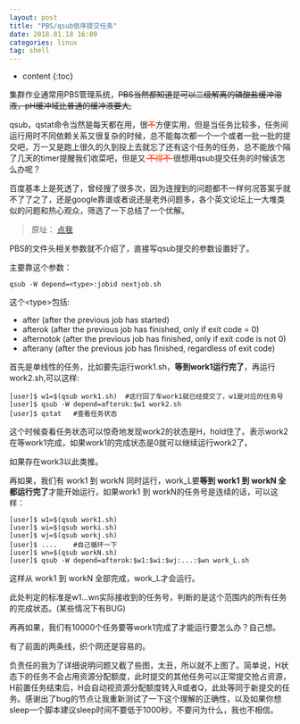 ```yaml
---
layout: post
title: "PBS/qsub依序提交任务"
date: 2018.01.18 16:09
categories: linux
tag: shell
---
```

* content
{:toc}

集群作业通常用PBS管理系统，<del>PBS当然都知道是可以二级解离的磷酸盐缓冲溶液，pH缓冲域比普通的缓冲液要大,</del>

qsub，qstat命令当然是每天都在用，很<font color='#FF3300'><del>不</del></font>方便实用，但是当任务比较多，任务间运行用时不同依赖关系又很复杂的时候，总不能每次都一个一个或者一批一批的提交吧，万一又是跑上很久的久到投上去就忘了还有这个任务的任务，总不能放个隔了几天的timer提醒我们收菜吧，但是又<font color='#FF3300'><del> 不得不 </del></font>很想用qsub提交任务的时候该怎么办呢？

百度基本上是死透了，曾经搜了很多次，因为连搜到的问题都不一样何况答案乎就不了了之了，还是google靠谱或者说还是老外问题多，各个英文论坛上一大堆类似的问题和热心观众，筛选了一下总结了一个优解。

> 原址： [点我](https://devwikis.nyu.edu/display/NYUHPC/Workflows+with+job+dependencies)


PBS的文件头相关参数就不介绍了，直接写qsub提交的参数设置好了。

主要靠这个参数：

`qsub -W depend=<type>:jobid nextjob.sh`

这个&lt;type&gt;包括:

* after (after the previous job has started)
* afterok (after the previous job has finished, only if exit code = 0)
* afternotok (after the previous job has finished, only if exit code is not 0)
* afterany (after the previous job has finished, regardless of exit code)


首先是单线性的任务，比如要先运行work1.sh，**等到work1运行完了**，再运行work2.sh,可以这样:

    [user]$ w1=$(qsub work1.sh)  #这行回了车work1就已经提交了，w1是对应的任务号
	[user]$ qsub -W depend=afterok:$w1 work2.sh
	[user]$ qstat	#查看任务状态

这个时候查看任务状态可以惊奇地发现work2的状态是H，hold住了。表示work2在等work1完成，如果work1的完成状态是0就可以继续运行work2了。
	
如果存在work3以此类推。

再如果，我们有 work1 到 workN 同时运行，work_L要**等到 work1 到 workN 全都运行完了**才能开始运行，如果work1 到 workN的任务号是连续的话，可以这样：

	[user]$ w1=$(qsub work1.sh)
	[user]$ wi=$(qsub worki.sh)
	[user]$ wj=$(qsub workj.sh)
	[user]$ ....  	#自己循环一下
	[user]$ wn=$(qsub workN.sh) 
	[user]$ qsub -W depend=afterok:$w1:$wi:$wj:...:$wn work_L.sh

这样从 work1 到 workN 全部完成，work_L才会运行。

此处判定的标准是w1...wn实际接收到的任务号，判断的是这个范围内的所有任务的完成状态。(某些情况下有BUG)

再再如果，我们有10000个任务要等work1完成了才能运行要怎么办？自己想。

有了前面的两条线，织个网还是容易的。

负责任的我为了详细说明问题又截了些图，太丑，所以就不上图了。简单说，H状态下的任务不会占用资源分配额度，此时提交的其他任务可以正常提交抢占资源，H前置任务结束后，H会自动视资源分配额度转入R或者Q，此处等同于新提交的任务。感谢出了bug的节点让我重新测试了一下这个理解的正确性，以及如果你想sleep一个脚本建议sleep时间不要低于1000秒，不要问为什么，我也不相信。


